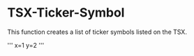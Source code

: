 # TSX-Ticker-Symbol

This function creates a list of ticker symbols listed on the TSX.



'''
x=1 
y=2
'''
